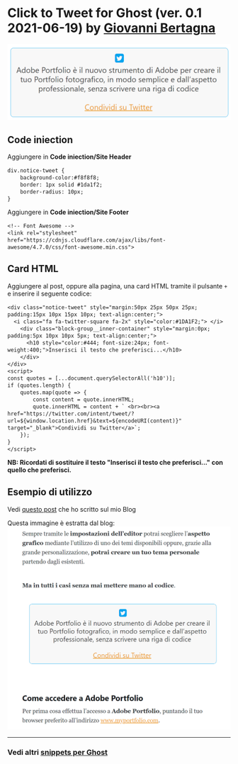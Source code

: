 # Click to Tweet for Ghost (ver. 0.1 2021-06-19) by [Giovanni Bertagna](https://www.bertagna.it)

![alt text](/images/click-to-tweet-for-ghost_preview.png "Click to Tweet for Ghost - Preview")

## Code iniection

Aggiungere in **Code iniection/Site Header**

~~~
div.notice-tweet {
	background-color:#f8f8f8;
	border: 1px solid #1da1f2;
	border-radius: 10px;
}
~~~

Aggiungere in **Code iniection/Site Footer**

~~~
<!-- Font Awesome -->
<link rel="stylesheet" href="https://cdnjs.cloudflare.com/ajax/libs/font-awesome/4.7.0/css/font-awesome.min.css">
~~~

## Card HTML

Aggiungere al post, oppure alla pagina, una card HTML tramite il pulsante <code>+</code> e inserire il seguente codice:

~~~
<div class="notice-tweet" style="margin:50px 25px 50px 25px; padding:15px 10px 15px 10px; text-align:center;">
  <i class="fa fa-twitter-square fa-2x" style="color:#1DA1F2;"> </i>
    <div class="block-group__inner-container" style="margin:0px; padding:5px 10px 10px 5px; text-align:center;">
      <h10 style="color:#444; font-size:24px; font-weight:400;">Inserisci il testo che preferisci...</h10>
    </div>
</div>
<script>
const quotes = [...document.querySelectorAll('h10')];
if (quotes.length) {
	quotes.map(quote => {
		const content = quote.innerHTML;
		quote.innerHTML = content + ` <br><br><a href="https://twitter.com/intent/tweet/?url=${window.location.href}&text=${encodeURI(content)}" target="_blank">Condividi su Twitter</a>`;
	});
}
</script>
~~~

**NB: Ricordati di sostituire il testo "Inserisci il testo che preferisci..." con quello che preferisci.**

## Esempio di utilizzo

Vedi [questo post](https://www.bertagna.it/creare-portfolio-fotografico/) che ho scritto sul mio Blog

Questa immagine è estratta dal blog:
![alt text](/images/click-to-tweet-for-ghost.png "Esempio di utilizzo - Click to Tweet for Ghost")

---
### Vedi altri [snippets per Ghost](./README.md)
